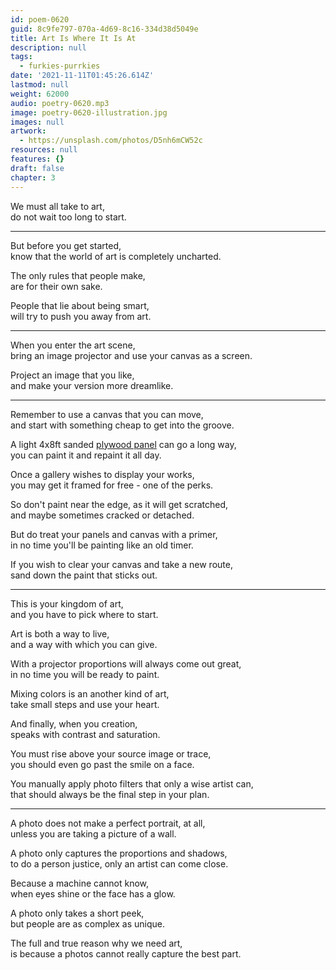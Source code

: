 ```yaml
---
id: poem-0620
guid: 8c9fe797-070a-4d69-8c16-334d38d5049e
title: Art Is Where It Is At
description: null
tags:
  - furkies-purrkies
date: '2021-11-11T01:45:26.614Z'
lastmod: null
weight: 62000
audio: poetry-0620.mp3
image: poetry-0620-illustration.jpg
images: null
artwork:
  - https://unsplash.com/photos/D5nh6mCW52c
resources: null
features: {}
draft: false
chapter: 3
---
```


We must all take to art,\
do not wait too long to start.

---

But before you get started,\
know that the world of art is completely uncharted.

The only rules that people make,\
are for their own sake.

People that lie about being smart,\
will try to push you away from art.

---

When you enter the art scene,\
bring an image projector and use your canvas as a screen.

Project an image that you like,\
and make your version more dreamlike.

---

Remember to use a canvas that you can move,\
and start with something cheap to get into the groove.

A light 4x8ft sanded [plywood panel](https://www.homedepot.com/p/Sanded-Plywood-Common-11-32-in-x-2-ft-x-4-ft-Actual-0-322-in-x-23-75-in-x-47-75-in-300853/202093831) can go a long way,\
you can paint it and repaint it all day.

Once a gallery wishes to display your works,\
you may get it framed for free - one of the perks.

So don't paint near the edge, as it will get scratched,\
and maybe sometimes cracked or detached.

But do treat your panels and canvas with a primer,\
in no time you'll be painting like an old timer.

If you wish to clear your canvas and take a new route,\
sand down the paint that sticks out.

---

This is your kingdom of art,\
and you have to pick where to start.

Art is both a way to live,\
and a way with which you can give.

With a projector proportions will always come out great,\
in no time you will be ready to paint.

Mixing colors is an another kind of art,\
take small steps and use your heart.

And finally, when you creation,\
speaks with contrast and saturation.

You must rise above your source image or trace,\
you should even go past the smile on a face.

You manually apply photo filters that only a wise artist can,\
that should always be the final step in your plan.

---

A photo does not make a perfect portrait, at all,\
unless you are taking a picture of a wall.

A photo only captures the proportions and shadows,\
to do a person justice, only an artist can come close.

Because a machine cannot know,\
when eyes shine or the face has a glow.

A photo only takes a short peek,\
but people are as complex as unique.

The full and true reason why we need art,\
is because a photos cannot really capture the best part.
